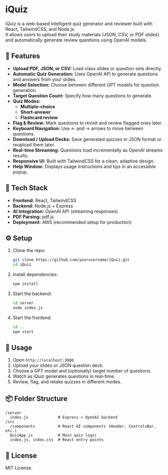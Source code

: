 # iQuiz

iQuiz is a web-based intelligent quiz generator and reviewer built with React, TailwindCSS, and Node.js.  
It allows users to upload their study materials (JSON, CSV, or PDF slides) and automatically generate review questions using OpenAI models.

## 🚀 Features

- **Upload PDF, JSON, or CSV:** Load class slides or question sets directly.
- **Automatic Quiz Generation:** Uses OpenAI API to generate questions and answers from your slides.
- **Model Selection:** Choose between different GPT models for question generation.
- **Target Question Count:** Specify how many questions to generate.
- **Quiz Modes:**
  - **Multiple-choice**
  - **Short-answer**
  - **Flashcard review**
- **Flag & Review:** Mark questions to revisit and review flagged ones later.
- **Keyboard Navigation:** Use ← and → arrows to move between questions.
- **Download / Upload Decks:** Save generated quizzes in JSON format or reupload them later.
- **Real-time Streaming:** Questions load incrementally as OpenAI streams results.
- **Responsive UI:** Built with TailwindCSS for a clean, adaptive design.
- **Help Window:** Displays usage instructions and tips in an accessible popup.

## 🧩 Tech Stack

- **Frontend:** React, TailwindCSS
- **Backend:** Node.js + Express
- **AI Integration:** OpenAI API (streaming responses)
- **PDF Parsing:** pdf.js
- **Deployment:** AWS (recommended setup for production)

## ⚙️ Setup

1. Clone the repo:
   ```bash
   git clone https://github.com/yourusername/iQuiz.git
   cd iQuiz
   ```

2. Install dependencies:
   ```bash
   npm install
   ```

3. Start the backend:
   ```bash
   cd server
   node index.js
   ```

4. Start the frontend:
   ```bash
   cd ..
   npm start
   ```

## 🧠 Usage

1. Open `http://localhost:3000`.
2. Upload your slides or JSON question deck.
3. Choose a GPT model and (optionally) target number of questions.
4. Watch as iQuiz generates questions in real-time.
5. Review, flag, and retake quizzes in different modes.

## 📦 Folder Structure
```
/server
  index.js             # Express + OpenAI backend
/src
  /components          # React UI components (Header, ControlsBar, etc.)
  QuizApp.js           # Main quiz logic
  index.js, index.css  # React entry points
```

## 📄 License
MIT License.